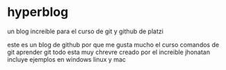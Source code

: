 # hyperblog
un blog increible para el curso de git y github de platzi

este es un blog de github por que me gusta mucho el curso
comandos de git
aprender git
todo esta muy chrevre
creado por el increible jhonatan
incluye ejemplos en windows linux y mac